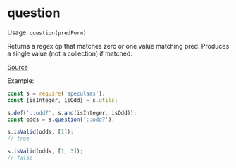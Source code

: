 question
=====

Usage: ```question(predForm)```

Returns a regex op that matches zero or one value matching
pred. Produces a single value (not a collection) if matched.

[Source](https://github.com/mrijk/speculaas/blob/master/lib/question.js)

Example:

```js
const s = require('speculaas');
const {isInteger, isOdd} = s.utils;

s.def('::odd?', s.and(isInteger, isOdd));
const odds = s.question('::odd?');

s.isValid(odds, [1]);
// true

s.isValid(odds, [1, 3]);
// false
```
